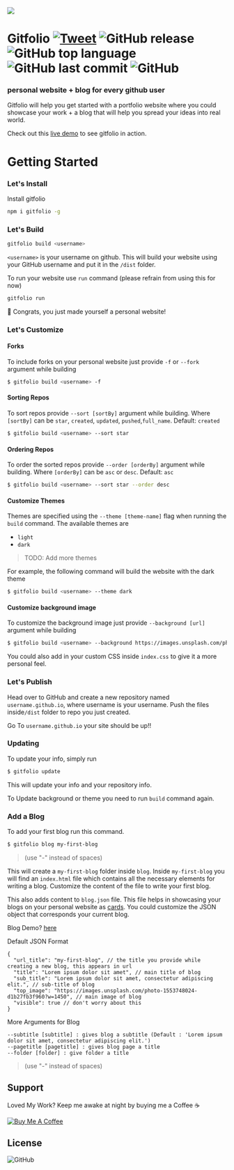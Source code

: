 <img src="https://i.imgur.com/eA6clZr.png">

# Gitfolio  [![Tweet](https://img.shields.io/twitter/url/http/shields.io.svg?style=social)](https://twitter.com/intent/tweet?text=personal%20website%20and%20a%20blog%20for%20every%20github%20user%20&url=https://github.com/imfunniee/gitfolio) ![GitHub release](https://img.shields.io/github/release/imfunniee/gitfolio.svg) ![GitHub top language](https://img.shields.io/github/languages/top/imfunniee/gitfolio.svg) ![GitHub last commit](https://img.shields.io/github/last-commit/imfunniee/gitfolio.svg) ![GitHub](https://img.shields.io/github/license/imfunniee/gitfolio.svg)
  
### personal website + blog  for every github user

Gitfolio will help you get started with a portfolio website where you could showcase your work + a blog that will help you spread your ideas into real world.

Check out this [live demo](https://imfunniee.github.io/gitfolio/) to see gitfolio in action.


# Getting Started

### Let's Install

Install gitfolio

```sh
npm i gitfolio -g
```

### Let's Build

```sh
gitfolio build <username>
```
`<username>` is your username on github. This will build your website using your GitHub username and put it in the `/dist` folder.

To run your website use `run` command (please refrain from using this for now)

```sh
gitfolio run
```

🎉 Congrats, you just made yourself a personal website!


### Let's Customize

#### Forks

To include forks on your personal website just provide `-f` or `--fork` argument while building

```sh
$ gitfolio build <username> -f
```

#### Sorting Repos

To sort repos provide `--sort [sortBy]` argument while building. Where `[sortBy]` can be `star`, `created`, `updated`, `pushed`,`full_name`. Default: `created`

```sh
$ gitfolio build <username> --sort star
```

#### Ordering Repos

To order the sorted repos provide `--order [orderBy]` argument while building. Where `[orderBy]` can be `asc` or `desc`. Default: `asc`

```sh
$ gitfolio build <username> --sort star --order desc
```

#### Customize Themes

Themes are specified using the `--theme [theme-name]` flag when running the `build` command. The available themes are

* `light`
* `dark`
> TODO: Add more themes

For example, the following command will build the website with the dark theme
```sh
$ gitfolio build <username> --theme dark
```

#### Customize background image

To customize the background image just provide `--background [url]` argument while building

```sh
$ gitfolio build <username> --background https://images.unsplash.com/photo-1557277770-baf0ca74f908?w=1634
```

You could also add in your custom CSS inside `index.css` to give it a more personal feel.


### Let's Publish

Head over to GitHub and create a new repository named `username.github.io`, where username is your username. Push the files inside`/dist` folder to repo you just created.

Go To `username.github.io` your site should be up!!


### Updating

To update your info, simply run

```sh
$ gitfolio update
```
This will update your info and your repository info.

To Update background or theme you need to run `build` command again.


### Add a Blog

To add your first blog run this command.

```sh
$ gitfolio blog my-first-blog
```
> (use "-" instead of spaces)

This will create a `my-first-blog` folder inside `blog`. Inside `my-first-blog` you will find an `index.html` file which contains all the necessary elements for writing a blog. Customize the content of the file to write your first blog.

This also adds content to `blog.json` file. This file helps in showcasing your blogs on your personal website as [cards](https://imfunniee.github.io/gitfolio/#blog_section). You could customize the JSON object that corresponds your current blog.

Blog Demo? [here](https://imfunniee.github.io/gitfolio/blog/my-first-post/)

Default JSON Format
```
{
  "url_title": "my-first-blog", // the title you provide while creating a new blog, this appears in url
  "title": "Lorem ipsum dolor sit amet", // main title of blog
  "sub_title": "Lorem ipsum dolor sit amet, consectetur adipiscing elit.", // sub-title of blog
  "top_image": "https://images.unsplash.com/photo-1553748024-d1b27fb3f960?w=1450", // main image of blog
  "visible": true // don't worry about this
}
```

More Arguments for Blog

```
--subtitle [subtitle] : gives blog a subtitle (Default : 'Lorem ipsum dolor sit amet, consectetur adipiscing elit.')
--pagetitle [pagetitle] : gives blog page a title
--folder [folder] : give folder a title
```

> (use "-" instead of spaces)


## Support

Loved My Work? Keep me awake at night by buying me a Coffee ☕

<a href="https://www.buymeacoffee.com/imfunniee" target="_blank"><img src="https://www.buymeacoffee.com/assets/img/custom_images/orange_img.png" alt="Buy Me A Coffee" style="height: auto !important;width: auto !important;"></a>

## License
![GitHub](https://img.shields.io/github/license/imfunniee/gitfolio.svg)
